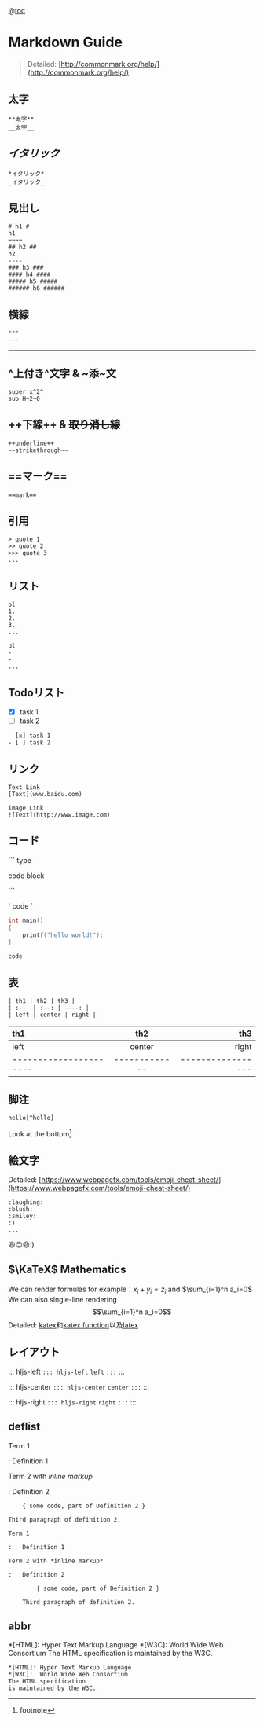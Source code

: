 @[toc](Catalog)

Markdown Guide
===
> Detailed: [http://commonmark.org/help/](http://commonmark.org/help/)

## **太字**
```
**太字**
__太字__
```
## *イタリック*
```
*イタリック*
_イタリック_
```
## 見出し
```
# h1 #
h1
====
## h2 ##
h2
----
### h3 ###
#### h4 ####
##### h5 #####
###### h6 ######
```
## 横線
```
***
---
```
****
## ^上付き^文字 & ~添~文
```
super x^2^
sub H~2~0
```
## ++下線++ & ~~取り消し線~~
```
++underline++
~~strikethrough~~
```
## ==マーク==
```
==mark==
```
## 引用

```
> quote 1
>> quote 2
>>> quote 3
...
```

## リスト
```
ol
1.
2.
3.
...

ul
-
-
...
```

## Todoリスト

- [x] task 1
- [ ] task 2

```
- [x] task 1
- [ ] task 2
```

## リンク
```
Text Link
[Text](www.baidu.com)

Image Link
![Text](http://www.image.com)
```
## コード
\``` type

code block

\```

\` code \`

```c++
int main()
{
    printf("hello world!");
}
```
`code`

## 表
```
| th1 | th2 | th3 |
| :--  | :--: | ----: |
| left | center | right |
```
| th1 | th2 | th3 |
| :--  | :--: | ----: |
| left | center | right |
| ---------------------- | ------------- | ----------------- |
## 脚注
```
hello[^hello]
```

Look at the bottom[^hello]

[^hello]: footnote

## 絵文字
Detailed: [https://www.webpagefx.com/tools/emoji-cheat-sheet/](https://www.webpagefx.com/tools/emoji-cheat-sheet/)
```
:laughing:
:blush:
:smiley:
:)
...
```
:laughing::blush::smiley::)

## $\KaTeX$ Mathematics

We can render formulas for example：$x_i + y_i = z_i$ and $\sum_{i=1}^n a_i=0$
We can also single-line rendering
$$\sum_{i=1}^n a_i=0$$
Detailed: [katex](http://www.intmath.com/cg5/katex-mathjax-comparison.php)和[katex function](https://github.com/Khan/KaTeX/wiki/Function-Support-in-KaTeX)以及[latex](https://math.meta.stackexchange.com/questions/5020/mathjax-basic-tutorial-and-quick-reference)

## レイアウト

::: hljs-left
`::: hljs-left`
`left`
`:::`
:::

::: hljs-center
`::: hljs-center`
`center`
`:::`
:::

::: hljs-right
`::: hljs-right`
`right`
`:::`
:::

## deflist

Term 1

:   Definition 1

Term 2 with *inline markup*

:   Definition 2

        { some code, part of Definition 2 }

    Third paragraph of definition 2.

```
Term 1

:   Definition 1

Term 2 with *inline markup*

:   Definition 2

        { some code, part of Definition 2 }

    Third paragraph of definition 2.

```

## abbr
*[HTML]: Hyper Text Markup Language
*[W3C]:  World Wide Web Consortium
The HTML specification
is maintained by the W3C.
```
*[HTML]: Hyper Text Markup Language
*[W3C]:  World Wide Web Consortium
The HTML specification
is maintained by the W3C.
```
